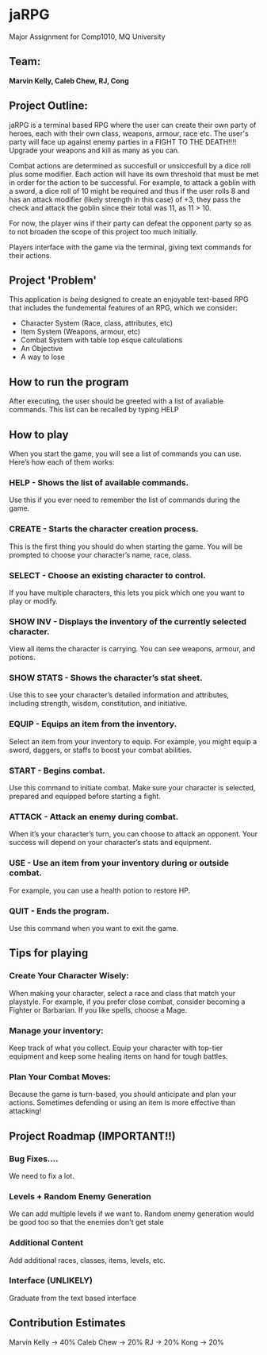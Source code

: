 # jaRPG
Major Assignment for Comp1010, MQ University

## Team:
**Marvin Kelly, Caleb Chew, RJ, Cong**

## Project Outline:

jaRPG is a terminal based RPG where the user can create their own party of heroes, each with their own class, weapons, armour, race etc. The user's party will face up against enemy parties in a FIGHT TO THE DEATH!!!! Upgrade your weapons and kill as many as you can.

Combat actions are determined as succesfull or unsiccesfull by a dice roll plus some modifier. Each action will have its own threshold that must be met in order for the action to be successful. For example, to attack a goblin with a sword, a dice roll of 10 might be required and thus if the user rolls 8 and has an attack modifier (likely strength in this case) of +3, they pass the check and attack the goblin since their total was 11, as 11 > 10.

For now, the player wins if their party can defeat the opponent party so as to not broaden the scope of this project too much initially.

Players interface with the game via the terminal, giving text commands for their actions.

## Project 'Problem'

This application is *being* designed to create an enjoyable text-based RPG that includes the fundemental features of an RPG, which we consider:
* Character System (Race, class, attributes, etc)
* Item System (Weapons, armour, etc)
* Combat System with table top esque calculations
* An Objective
* A way to lose

## How to run the program
After executing, the user should be greeted with a list of avaliable commands. This list can be recalled by typing HELP

## How to play
When you start the game, you will see a list of commands you can use. Here’s how each of them works:

### HELP - Shows the list of available commands.
Use this if you ever need to remember the list of commands during the game.


### CREATE - Starts the character creation process.
This is the first thing you should do when starting the game.
You will be prompted to choose your character’s name, race, class.


### SELECT - Choose an existing character to control.
If you have multiple characters, this lets you pick which one you want to play or modify.


### SHOW INV - Displays the inventory of the currently selected character.
View all items the character is carrying. You can see weapons, armour, and potions.


### SHOW STATS - Shows the character’s stat sheet.
Use this to see your character’s detailed information and attributes, including strength, wisdom, constitution, and initiative.


### EQUIP - Equips an item from the inventory.
Select an item from your inventory to equip. For example, you might equip a sword, daggers, or staffs to boost your combat abilities.


### START - Begins combat.
Use this command to initiate combat. Make sure your character is selected, prepared and equipped before starting a fight.


### ATTACK - Attack an enemy during combat.
When it’s your character’s turn, you can choose to attack an opponent. Your success will depend on your character’s stats and equipment.


### USE - Use an item from your inventory during or outside combat.
For example, you can use a health potion to restore HP.


### QUIT - Ends the program.
Use this command when you want to exit the game. 

## Tips for playing
### Create Your Character Wisely: 
When making your character, select a race and class that match your playstyle. For example, if you prefer close combat, consider becoming a Fighter or Barbarian. If you like spells, choose a Mage.

### Manage your inventory: 
Keep track of what you collect. Equip your character with top-tier equipment and keep some healing items on hand for tough battles.

### Plan Your Combat Moves: 
Because the game is turn-based, you should anticipate and plan your actions. Sometimes defending or using an item is more effective than attacking!

## Project Roadmap (IMPORTANT!!)

### Bug Fixes....
We need to fix a lot.

### Levels + Random Enemy Generation
We can add multiple levels if we want to. Random enemy generation would be good too so that the enemies don't get stale

### Additional Content
Add additional races, classes, items, levels, etc.

### Interface (UNLIKELY)
Graduate from the text based interface

## Contribution Estimates
Marvin Kelly -> 40%
Caleb Chew   -> 20%
RJ           -> 20%
Kong         -> 20%



